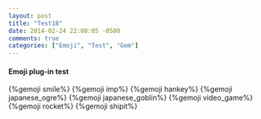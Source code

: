 ```yaml
---
layout: post
title: "Test18"
date: 2014-02-24 22:08:05 -0500
comments: true
categories: ["Emoji", "Test", "Gem"]
---
```


#### Emoji plug-in test

{%gemoji smile%} 
{%gemoji imp%}
{%gemoji hankey%}
{%gemoji japanese_ogre%}
{%gemoji japanese_goblin%} 
{%gemoji video_game%}
{%gemoji rocket%}
{%gemoji shipit%}